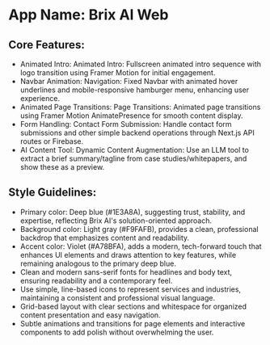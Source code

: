 # **App Name**: Brix AI Web

## Core Features:

- Animated Intro: Animated Intro: Fullscreen animated intro sequence with logo transition using Framer Motion for initial engagement.
- Navbar Animation: Navigation: Fixed Navbar with animated hover underlines and mobile-responsive hamburger menu, enhancing user experience.
- Animated Page Transitions: Page Transitions: Animated page transitions using Framer Motion AnimatePresence for smooth content display.
- Form Handling: Contact Form Submission: Handle contact form submissions and other simple backend operations through Next.js API routes or Firebase.
- AI Content Tool: Dynamic Content Augmentation: Use an LLM tool to extract a brief summary/tagline from case studies/whitepapers, and show these as a preview.

## Style Guidelines:

- Primary color: Deep blue (#1E3A8A), suggesting trust, stability, and expertise, reflecting Brix AI's solution-oriented approach. 
- Background color: Light gray (#F9FAFB), provides a clean, professional backdrop that emphasizes content and readability.
- Accent color: Violet (#A78BFA), adds a modern, tech-forward touch that enhances UI elements and draws attention to key features, while remaining analogous to the primary deep blue. 
- Clean and modern sans-serif fonts for headlines and body text, ensuring readability and a contemporary feel.
- Use simple, line-based icons to represent services and industries, maintaining a consistent and professional visual language.
- Grid-based layout with clear sections and whitespace for organized content presentation and easy navigation.
- Subtle animations and transitions for page elements and interactive components to add polish without overwhelming the user.
